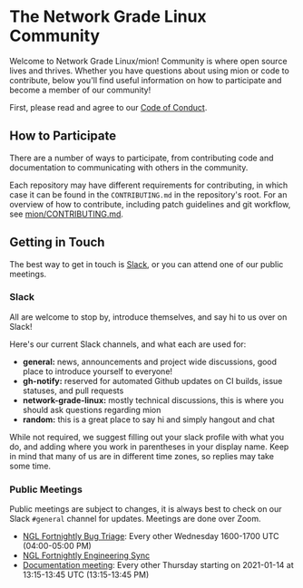 # The Network Grade Linux Community

Welcome to Network Grade Linux/mion! Community is where open source lives and
thrives. Whether you have questions about using mion or code to contribute,
below you'll find useful information on how to participate and become a member
of our community!

First, please read and agree to our [Code of Conduct](code-of-conduct.md).

## How to Participate

There are a number of ways to participate, from contributing code and
documentation to communicating with others in the community.

Each repository may have different requirements for contributing, in which case
it can be found in the `CONTRIBUTING.md` in the repository's root. For an
overview of how to contribute, including patch guidelines and git workflow, see
[mion/CONTRIBUTING.md](https://github.com/NetworkGradeLinux/mion/blob/dunfell/CONTRIBUTING.md).

## Getting in Touch

The best way to get in touch is [Slack](https://networkgradelinux.slack.com),
or you can attend one of our public meetings.

### Slack

All are welcome to stop by, introduce themselves, and say hi to us over on Slack!

Here's our current Slack channels, and what each are used for:

* **general:** news, announcements and project wide discussions, good place to introduce
  yourself to everyone!
* **gh-notify:** reserved for automated Github updates on CI builds, issue
  statuses, and pull requests
* **network-grade-linux:** mostly technical discussions, this is where you
  should ask questions regarding mion
* **random:** this is a great place to say hi and simply hangout and chat

While not required, we suggest filling out your slack profile with what you do,
and adding where you work in parentheses in your display name. Keep in mind
  that many of us are in different time zones, so replies may take some time.

### Public Meetings

Public meetings are subject to changes, it is always best to check on our Slack
`#general` channel for updates. Meetings are done over Zoom.

* [NGL Fortnightly Bug Triage](https://zoom.us/j/99371975596?pwd=UUZ5blg3ZzZnc1htTnVJNW9NaTlGUT09):
  Every other Wednesday
  1600-1700 UTC (04:00-05:00 PM)
* [NGL Fortnightly Engineering Sync](https://zoom.us/j/99371975596?pwd=UUZ5blg3ZzZnc1htTnVJNW9NaTlGUT09)
* [Documentation meeting](https://zoom.us/j/92718009193?pwd=N3V6Q0lpYzlNZXRNR25EZGEzKy9yUT09):
  Every other Thursday starting on 2021-01-14 at 13:15-13:45 UTC (13:15-13:45 PM)
